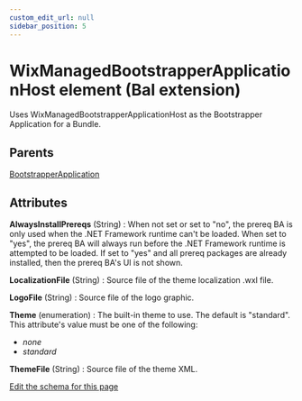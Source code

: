 ```yaml
---
custom_edit_url: null
sidebar_position: 5
---
```

# WixManagedBootstrapperApplicationHost element (Bal extension)
Uses WixManagedBootstrapperApplicationHost as the Bootstrapper Application for a Bundle.

## Parents
[BootstrapperApplication](../wxs/bootstrapperapplication.md)

## Attributes
**AlwaysInstallPrereqs** (String)
  : When not set or set to "no", the prereq BA is only used when the .NET Framework runtime can't be loaded. When set to "yes", the prereq BA will always run before the .NET Framework runtime is attempted to be loaded. If set to "yes" and all prereq packages are already installed, then the prereq BA's UI is not shown.

**LocalizationFile** (String)
  : Source file of the theme localization .wxl file.

**LogoFile** (String)
  : Source file of the logo graphic.

**Theme** (enumeration)
  : The built-in theme to use. The default is "standard". This attribute's value must be one of the following:
- *none*
- *standard*

**ThemeFile** (String)
  : Source file of the theme XML.


[Edit the schema for this page](https://github.com/wixtoolset/web/blob/master/src/xsd4/bal.xsd)